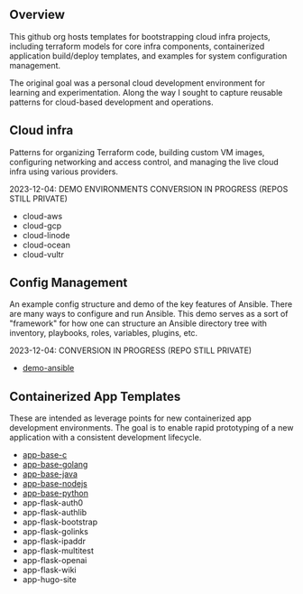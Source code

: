 Overview
--------

This github org hosts templates for bootstrapping cloud infra projects,
including terraform models for core infra components, containerized application
build/deploy templates, and examples for system configuration management.

The original goal was a personal cloud development environment for
learning and experimentation. Along the way I sought to capture reusable
patterns for cloud-based development and operations.


Cloud infra
-----------

Patterns for organizing Terraform code, building custom VM images, configuring
networking and access control, and managing the live cloud infra using
various providers.

2023-12-04: DEMO ENVIRONMENTS CONVERSION IN PROGRESS (REPOS STILL PRIVATE)
* cloud-aws
* cloud-gcp
* cloud-linode
* cloud-ocean
* cloud-vultr

<!--
* [cloud-aws](https://github.com/coreinfra-org/cloud-aws)
* [cloud-gcp](https://github.com/coreinfra-org/cloud-gcp)
* [cloud-linode](https://github.com/coreinfra-org/cloud-linode)
* [cloud-ocean](https://github.com/coreinfra-org/cloud-ocean)
* [cloud-vultr](https://github.com/coreinfra-org/cloud-vultr)
-->


Config Management
-----------------

An example config structure and demo of the key features of Ansible.
There are many ways to configure and run Ansible. This demo serves as a
sort of "framework" for how one can structure an Ansible directory tree
with inventory, playbooks, roles, variables, plugins, etc.

2023-12-04: CONVERSION IN PROGRESS (REPO STILL PRIVATE)
* [demo-ansible](https://github.com/coreinfra-org/demo-ansible)


Containerized App Templates
---------------------------

These are intended as leverage points for new containerized app development
environments. The goal is to enable rapid prototyping of a new application
with a consistent development lifecycle.

* [app-base-c](https://github.com/coreinfra-org/app-base-c)
* [app-base-golang](https://github.com/coreinfra-org/app-base-golang)
* [app-base-java](https://github.com/coreinfra-org/app-base-java)
* [app-base-nodejs](https://github.com/coreinfra-org/app-base-nodejs)
* [app-base-python](https://github.com/coreinfra-org/app-base-python)
* app-flask-auth0
* app-flask-authlib
* app-flask-bootstrap
* app-flask-golinks
* app-flask-ipaddr
* app-flask-multitest
* app-flask-openai
* app-flask-wiki
* app-hugo-site
